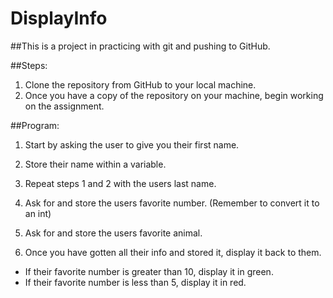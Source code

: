 # DisplayInfo

##This is a project in practicing with git and pushing to GitHub.

##Steps:
1. Clone the repository from GitHub to your local machine.
2. Once you have a copy of the repository on your machine, begin working on the assignment.

##Program:
1. Start by asking the user to give you their first name.
2. Store their name within a variable.
3. Repeat steps 1 and 2 with the users last name.
4. Ask for and store the users favorite number. (Remember to convert it to an int)
5. Ask for and store the users favorite animal.

6. Once you have gotten all their info and stored it, display it back to them.

* If their favorite number is greater than 10, display it in green.
* If their favorite number is less than 5, display it in red.
